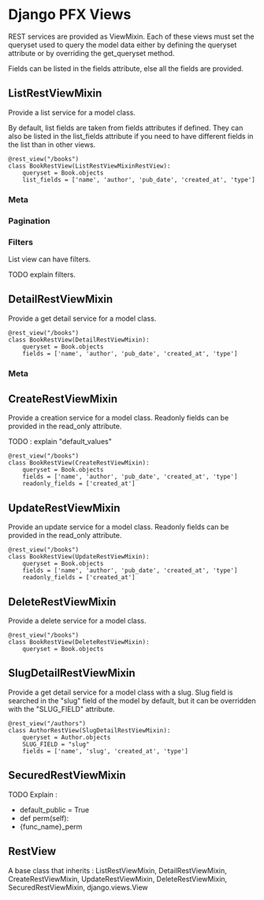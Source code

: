 # Django PFX Views
REST services are provided as ViewMixin.
Each of these views must set the queryset used to query the model data either
by defining the queryset attribute or by overriding the get_queryset method.

Fields can be listed in the fields attribute, else all the fields are provided.

## ListRestViewMixin
Provide a list service for a model class.

By default, list fields are taken from fields attributes if defined.
They can also be listed in the list_fields attribute if you need to have
different fields in the list than in other views.
```
@rest_view("/books")
class BookRestView(ListRestViewMixinRestView):
    queryset = Book.objects
    list_fields = ['name', 'author', 'pub_date', 'created_at', 'type']
```
### Meta
### Pagination

### Filters
List view can have filters.

TODO explain filters.

## DetailRestViewMixin
Provide a get detail service for a model class.

```
@rest_view("/books")
class BookRestView(DetailRestViewMixin):
    queryset = Book.objects
    fields = ['name', 'author', 'pub_date', 'created_at', 'type']
```
### Meta

## CreateRestViewMixin
Provide a creation service for a model class.
Readonly fields can be provided in the read_only attribute.

TODO : explain "default_values"
```
@rest_view("/books")
class BookRestView(CreateRestViewMixin):
    queryset = Book.objects
    fields = ['name', 'author', 'pub_date', 'created_at', 'type']
    readonly_fields = ['created_at']
```

## UpdateRestViewMixin
Provide an update service for a model class.
Readonly fields can be provided in the read_only attribute.
```
@rest_view("/books")
class BookRestView(UpdateRestViewMixin):
    queryset = Book.objects
    fields = ['name', 'author', 'pub_date', 'created_at', 'type']
    readonly_fields = ['created_at']
```

## DeleteRestViewMixin
Provide a delete service for a model class.

```
@rest_view("/books")
class BookRestView(DeleteRestViewMixin):
    queryset = Book.objects
```

## SlugDetailRestViewMixin
Provide a get detail service for a model class with a slug.
Slug field is searched in the "slug" field of the model by default,
but it can be overridden with the "SLUG_FIELD" attribute.

```
@rest_view("/authors")
class AuthorRestView(SlugDetailRestViewMixin):
    queryset = Author.objects
    SLUG_FIELD = "slug"
    fields = ['name', 'slug', 'created_at', 'type']
```

## SecuredRestViewMixin
TODO Explain :
- default_public = True
- def perm(self):
- {func_name}_perm


## RestView
A base class that inherits :
        ListRestViewMixin,
        DetailRestViewMixin,
        CreateRestViewMixin,
        UpdateRestViewMixin,
        DeleteRestViewMixin,
        SecuredRestViewMixin,
        django.views.View
